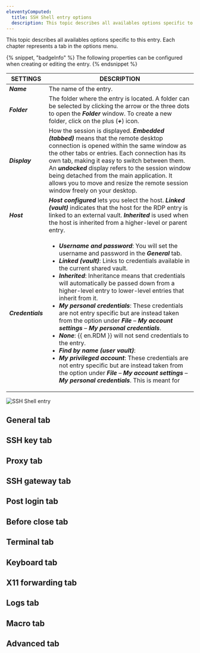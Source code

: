 ```yaml
---
eleventyComputed:
  title: SSH Shell entry options
  description: This topic describes all availables options specific to this entry.
---
```

This topic describes all availables options specific to this entry. Each chapter represents a tab in the options menu.

{% snippet, "badgeInfo" %}
The following properties can be configured when creating or editing the entry.
{% endsnippet %}

| SETTINGS          | DESCRIPTION            |
|-------------------|------------------------|
| ***Name***        | The name of the entry. |
| ***Folder***      | The folder where the entry is located. A folder can be selected by clicking the arrow or the three dots to open the ***Folder*** window. To create a new folder, click on the plus (***+***) icon.|
| ***Display***     | How the session is displayed. ***Embedded (tabbed)*** means that the remote desktop connection is opened within the same window as the other tabs or entries. Each connection has its own tab, making it easy to switch between them. An ***undocked*** display refers to the session window being detached from the main application. It allows you to move and resize the remote session window freely on your desktop. |
| ***Host***        | ***Host configured*** lets you select the host. ***Linked (vault)*** indicates that the host for the RDP entry is linked to an external vault. ***Inherited*** is used when the host is inherited from a higher-level or parent entry. |
| ***Credentials*** | <ul> <li>***Username and password***: You will set the username and password in the ***General*** tab.</li> <li>***Linked (vault)***: Links to credentials available in the current shared vault.</li> <li>***Inherited***: Inheritance means that credentials will automatically be passed down from a higher-level entry to lower-level entries that inherit from it.</li> <li>***My personal credentials***: These credentials are not entry specific but are instead taken from the option under ***File*** – ***My account settings*** – ***My personal credentials***.</li> <li>***None***: {{ en.RDM }} will not send credentials to the entry.</li> <li>***Find by name (user vault)***: </li> <li>***My privileged account***: These credentials are not entry specific but are instead taken from the option under ***File*** – ***My account settings*** – ***My personal credentials***. This is meant for </li> </ul> |
![SSH Shell entry](https://cdnweb.devolutions.net/docs/RDMW0010_2024_2.png)

## General tab

## SSH key tab

## Proxy tab

## SSH gateway tab

## Post login tab

## Before close tab

## Terminal tab

## Keyboard tab

## X11 forwarding tab

## Logs tab

## Macro tab

## Advanced tab

